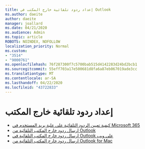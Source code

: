 ```yaml
---
title: إعداد ردود تلقائية خارج المكتب في Outlook
ms.author: daeite
author: daeite
manager: joallard
ms.date: 04/21/2020
ms.audience: Admin
ms.topic: article
ROBOTS: NOINDEX, NOFOLLOW
localization_priority: Normal
ms.custom:
- "3514"
- "9000761"
ms.openlocfilehash: 76f287300f7c5700bab515d4142283d24bd2bcb1
ms.sourcegitcommit: 55eff703a17e500681d8fa6a87eb067019ade3cc
ms.translationtype: MT
ms.contentlocale: ar-SA
ms.lasthandoff: 04/22/2020
ms.locfileid: "43722833"
---
```

# <a name="set-up-out-of-office-automatic-replies"></a>إعداد ردود تلقائية خارج المكتب

- [كيفية تعيين الردود التلقائية على علبة بريد المستخدم في Microsoft 365](https://docs.microsoft.com/exchange/troubleshoot/configure-mailboxes/set-automatic-replies)
- [إرسال ردود خارج المكتب التلقائية من Outlook](https://support.office.com/article/9742f476-5348-4f9f-997f-5e208513bd67)
- [إرسال ردود خارج المكتب التلقائية في Outlook على ويب](https://support.office.com/article/0c193ab0-b9e1-4058-84be-a5b014242290)
- [إرسال ردود خارج المكتب التلقائية من Outlook for Mac](https://support.office.com/article/4e07ab75-beda-4f9e-bcdc-44471ebacdee)
